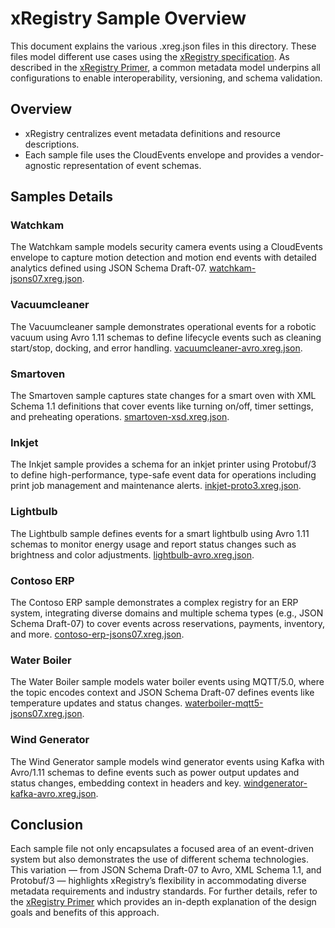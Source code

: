 # xRegistry Sample Overview

This document explains the various .xreg.json files in this directory. These
files model different use cases using the [xRegistry
specification](../../../core/spec.md). As described in the [xRegistry
Primer](../../../core/primer.md), a common metadata model underpins all
configurations to enable interoperability, versioning, and schema validation.

## Overview

- xRegistry centralizes event metadata definitions and resource descriptions.
- Each sample file uses the CloudEvents envelope and provides a vendor-agnostic
  representation of event schemas.

## Samples Details

### Watchkam

The Watchkam sample models security camera events using a CloudEvents envelope
to capture motion detection and motion end events with detailed analytics
defined using JSON Schema Draft-07.
[watchkam-jsons07.xreg.json](./watchkam-jsons07.xreg.json).

### Vacuumcleaner

The Vacuumcleaner sample demonstrates operational events for a robotic vacuum
using Avro 1.11 schemas to define lifecycle events such as cleaning start/stop,
docking, and error handling.
[vacuumcleaner-avro.xreg.json](./vacuumcleaner-avro.xreg.json).

### Smartoven

The Smartoven sample captures state changes for a smart oven with XML Schema 1.1
definitions that cover events like turning on/off, timer settings, and
preheating operations. [smartoven-xsd.xreg.json](./smartoven-xsd.xreg.json).

### Inkjet

The Inkjet sample provides a schema for an inkjet printer using Protobuf/3 to
define high-performance, type-safe event data for operations including print job
management and maintenance alerts.
[inkjet-proto3.xreg.json](./inkjet-proto3.xreg.json).

### Lightbulb

The Lightbulb sample defines events for a smart lightbulb using Avro 1.11
schemas to monitor energy usage and report status changes such as brightness and
color adjustments. [lightbulb-avro.xreg.json](./lightbulb-avro.xreg.json).

### Contoso ERP

The Contoso ERP sample demonstrates a complex registry for an ERP system,
integrating diverse domains and multiple schema types (e.g., JSON Schema
Draft-07) to cover events across reservations, payments, inventory, and more.
[contoso-erp-jsons07.xreg.json](./contoso-erp-jsons07.xreg.json).

### Water Boiler

The Water Boiler sample models water boiler events using MQTT/5.0, where the
topic encodes context and JSON Schema Draft-07 defines events like temperature
updates and status changes.
[waterboiler-mqtt5-jsons07.xreg.json](./waterboiler-mqtt5-jsons07.xreg.json).

### Wind Generator

The Wind Generator sample models wind generator events using Kafka with
Avro/1.11 schemas to define events such as power output updates and status
changes, embedding context in headers and key.
[windgenerator-kafka-avro.xreg.json](./windgenerator-kafka-avro.xreg.json).

## Conclusion

Each sample file not only encapsulates a focused area of an event-driven system
but also demonstrates the use of different schema technologies. This variation —
from JSON Schema Draft-07 to Avro, XML Schema 1.1, and Protobuf/3 — highlights
xRegistry’s flexibility in accommodating diverse metadata requirements and
industry standards. For further details, refer to the [xRegistry
Primer](../../../core/primer.md) which provides an in-depth explanation of the
design goals and benefits of this approach.

